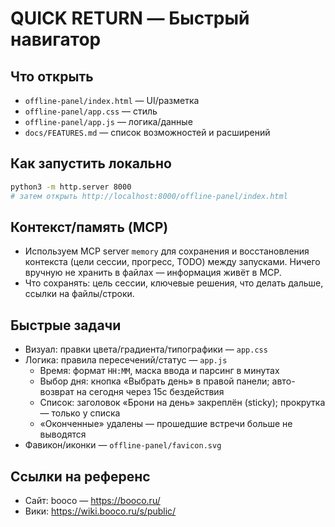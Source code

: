 # QUICK RETURN — Быстрый навигатор

## Что открыть
- `offline-panel/index.html` — UI/разметка
- `offline-panel/app.css` — стиль
- `offline-panel/app.js` — логика/данные
- `docs/FEATURES.md` — список возможностей и расширений

## Как запустить локально
```bash
python3 -m http.server 8000
# затем открыть http://localhost:8000/offline-panel/index.html
```

## Контекст/память (MCP)
- Используем MCP server `memory` для сохранения и восстановления контекста (цели сессии, прогресс, TODO) между запусками. Ничего вручную не хранить в файлах — информация живёт в MCP.
- Что сохранять: цель сессии, ключевые решения, что делать дальше, ссылки на файлы/строки.

## Быстрые задачи
- Визуал: правки цвета/градиента/типографики — `app.css`
- Логика: правила пересечений/статус — `app.js`
  - Время: формат `HH:MM`, маска ввода и парсинг в минутах
  - Выбор дня: кнопка «Выбрать день» в правой панели; автo-возврат на сегодня через 15с бездействия
  - Список: заголовок «Брони на день» закреплён (sticky); прокрутка — только у списка
  - «Оконченные» удалены — прошедшие встречи больше не выводятся
- Фавикон/иконки — `offline-panel/favicon.svg`

## Ссылки на референс
- Сайт: booco — https://booco.ru/
- Вики: https://wiki.booco.ru/s/public/
